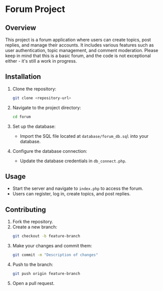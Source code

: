# Forum Project

## Overview
This project is a forum application where users can create topics, post replies, and manage their accounts. It includes various features such as user authentication, topic management, and comment moderation. Please keep in mind that this is a basic forum, and the code is not exceptional either - it's still a work in progress.

## Installation
1. Clone the repository:
	```sh
	git clone <repository-url>
	```
2. Navigate to the project directory:
	```sh
	cd forum
	```
3. Set up the database:
	- Import the SQL file located at `database/forum_db.sql` into your database.

4. Configure the database connection:
	- Update the database credentials in `db_connect.php`.

## Usage
- Start the server and navigate to `index.php` to access the forum.
- Users can register, log in, create topics, and post replies.

## Contributing
1. Fork the repository.
2. Create a new branch:
	```sh
	git checkout -b feature-branch
	```
3. Make your changes and commit them:
	```sh
	git commit -m "Description of changes"
	```
4. Push to the branch:
	```sh
	git push origin feature-branch
	```
5. Open a pull request.

